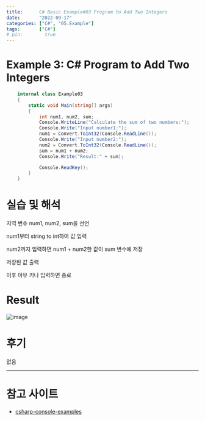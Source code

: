 ```yaml
---
title:      C# Basic Example#03 Program to Add Two Integers
date:       "2022-09-17"
categories: ["C#", "05.Example"]
tags:       ["C#"]
# pin:        true
---
```


# Example 3: C# Program to Add Two Integers
```c#
    internal class Example03
    {
        static void Main(string[] args)
        {
            int num1, num2, sum;
            Console.WriteLine("Calculate the sum of two numbers:");
            Console.Write("Input number1:");
            num1 = Convert.ToInt32(Console.ReadLine());
            Console.Write("Input number2:");
            num2 = Convert.ToInt32(Console.ReadLine());
            sum = num1 + num2;
            Console.Write("Result:" + sum);

            Console.ReadKey();
        }
    }
```

# 실습 및 해석
지역 변수 num1, num2, sum을 선언

num1부터 string to int하여 값 입력

num2까지 입력하면 num1 + num2한 값이 sum 변수에 저장

저장된 값 출력

이후 아무 키나 입력하면 종료

# Result
![image](https://user-images.githubusercontent.com/85896566/190847372-b5dce10a-297c-43c9-b543-2d7d39f0630d.png)

# 후기
없음

---

# 참고 사이트
- [csharp-console-examples](https://www.csharp-console-examples.com/csharp-console/c-console-examples/)